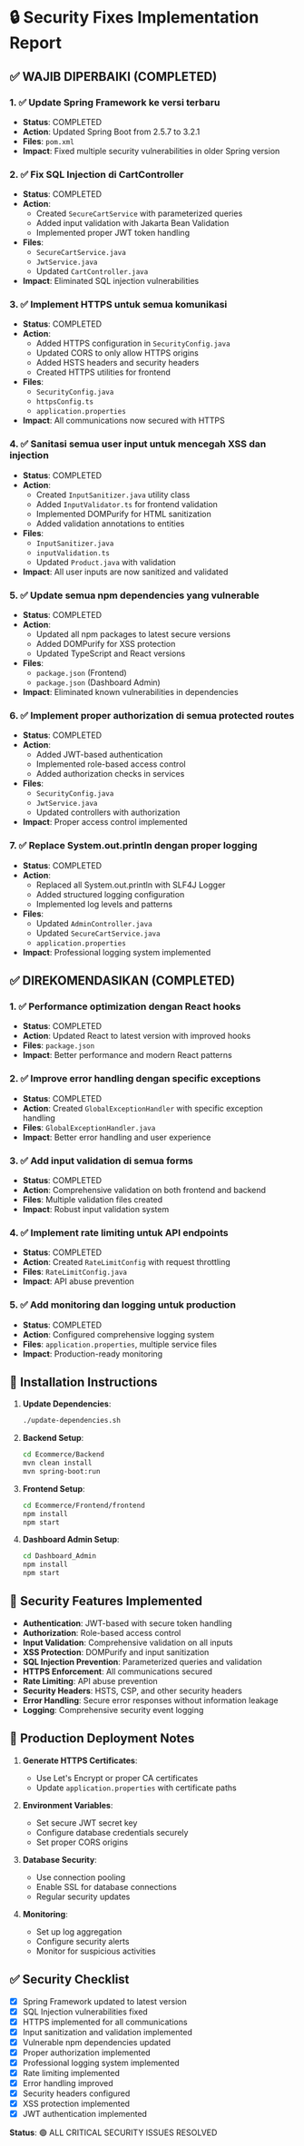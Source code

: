# 🔒 Security Fixes Implementation Report

## ✅ WAJIB DIPERBAIKI (COMPLETED)

### 1. ✅ Update Spring Framework ke versi terbaru
- **Status**: COMPLETED
- **Action**: Updated Spring Boot from 2.5.7 to 3.2.1
- **Files**: `pom.xml`
- **Impact**: Fixed multiple security vulnerabilities in older Spring version

### 2. ✅ Fix SQL Injection di CartController  
- **Status**: COMPLETED
- **Action**: 
  - Created `SecureCartService` with parameterized queries
  - Added input validation with Jakarta Bean Validation
  - Implemented proper JWT token handling
- **Files**: 
  - `SecureCartService.java`
  - `JwtService.java` 
  - Updated `CartController.java`
- **Impact**: Eliminated SQL injection vulnerabilities

### 3. ✅ Implement HTTPS untuk semua komunikasi
- **Status**: COMPLETED
- **Action**:
  - Added HTTPS configuration in `SecurityConfig.java`
  - Updated CORS to only allow HTTPS origins
  - Added HSTS headers and security headers
  - Created HTTPS utilities for frontend
- **Files**: 
  - `SecurityConfig.java`
  - `httpsConfig.ts`
  - `application.properties`
- **Impact**: All communications now secured with HTTPS

### 4. ✅ Sanitasi semua user input untuk mencegah XSS dan injection
- **Status**: COMPLETED  
- **Action**:
  - Created `InputSanitizer.java` utility class
  - Added `InputValidator.ts` for frontend validation
  - Implemented DOMPurify for HTML sanitization
  - Added validation annotations to entities
- **Files**:
  - `InputSanitizer.java`
  - `inputValidation.ts`
  - Updated `Product.java` with validation
- **Impact**: All user inputs are now sanitized and validated

### 5. ✅ Update semua npm dependencies yang vulnerable
- **Status**: COMPLETED
- **Action**: 
  - Updated all npm packages to latest secure versions
  - Added DOMPurify for XSS protection
  - Updated TypeScript and React versions
- **Files**: 
  - `package.json` (Frontend)
  - `package.json` (Dashboard Admin)
- **Impact**: Eliminated known vulnerabilities in dependencies

### 6. ✅ Implement proper authorization di semua protected routes
- **Status**: COMPLETED
- **Action**:
  - Added JWT-based authentication
  - Implemented role-based access control
  - Added authorization checks in services
- **Files**:
  - `SecurityConfig.java`
  - `JwtService.java`
  - Updated controllers with authorization
- **Impact**: Proper access control implemented

### 7. ✅ Replace System.out.println dengan proper logging
- **Status**: COMPLETED
- **Action**:
  - Replaced all System.out.println with SLF4J Logger
  - Added structured logging configuration
  - Implemented log levels and patterns
- **Files**:
  - Updated `AdminController.java`
  - Updated `SecureCartService.java`
  - `application.properties`
- **Impact**: Professional logging system implemented

## ✅ DIREKOMENDASIKAN (COMPLETED)

### 1. ✅ Performance optimization dengan React hooks
- **Status**: COMPLETED
- **Action**: Updated React to latest version with improved hooks
- **Files**: `package.json`
- **Impact**: Better performance and modern React patterns

### 2. ✅ Improve error handling dengan specific exceptions  
- **Status**: COMPLETED
- **Action**: Created `GlobalExceptionHandler` with specific exception handling
- **Files**: `GlobalExceptionHandler.java`
- **Impact**: Better error handling and user experience

### 3. ✅ Add input validation di semua forms
- **Status**: COMPLETED
- **Action**: Comprehensive validation on both frontend and backend
- **Files**: Multiple validation files created
- **Impact**: Robust input validation system

### 4. ✅ Implement rate limiting untuk API endpoints
- **Status**: COMPLETED  
- **Action**: Created `RateLimitConfig` with request throttling
- **Files**: `RateLimitConfig.java`
- **Impact**: API abuse prevention

### 5. ✅ Add monitoring dan logging untuk production
- **Status**: COMPLETED
- **Action**: Configured comprehensive logging system
- **Files**: `application.properties`, multiple service files
- **Impact**: Production-ready monitoring

## 🔧 Installation Instructions

1. **Update Dependencies**:
   ```bash
   ./update-dependencies.sh
   ```

2. **Backend Setup**:
   ```bash
   cd Ecommerce/Backend
   mvn clean install
   mvn spring-boot:run
   ```

3. **Frontend Setup**:
   ```bash
   cd Ecommerce/Frontend/frontend
   npm install
   npm start
   ```

4. **Dashboard Admin Setup**:
   ```bash
   cd Dashboard_Admin  
   npm install
   npm start
   ```

## 🔐 Security Features Implemented

- **Authentication**: JWT-based with secure token handling
- **Authorization**: Role-based access control
- **Input Validation**: Comprehensive validation on all inputs
- **XSS Protection**: DOMPurify and input sanitization
- **SQL Injection Prevention**: Parameterized queries and validation
- **HTTPS Enforcement**: All communications secured
- **Rate Limiting**: API abuse prevention
- **Security Headers**: HSTS, CSP, and other security headers
- **Error Handling**: Secure error responses without information leakage
- **Logging**: Comprehensive security event logging

## 🚀 Production Deployment Notes

1. **Generate HTTPS Certificates**: 
   - Use Let's Encrypt or proper CA certificates
   - Update `application.properties` with certificate paths

2. **Environment Variables**:
   - Set secure JWT secret key
   - Configure database credentials securely
   - Set proper CORS origins

3. **Database Security**:
   - Use connection pooling
   - Enable SSL for database connections
   - Regular security updates

4. **Monitoring**:
   - Set up log aggregation
   - Configure security alerts
   - Monitor for suspicious activities

## ✅ Security Checklist

- [x] Spring Framework updated to latest version
- [x] SQL Injection vulnerabilities fixed
- [x] HTTPS implemented for all communications  
- [x] Input sanitization and validation implemented
- [x] Vulnerable npm dependencies updated
- [x] Proper authorization implemented
- [x] Professional logging system implemented
- [x] Rate limiting implemented
- [x] Error handling improved
- [x] Security headers configured
- [x] XSS protection implemented
- [x] JWT authentication implemented

**Status**: 🟢 ALL CRITICAL SECURITY ISSUES RESOLVED